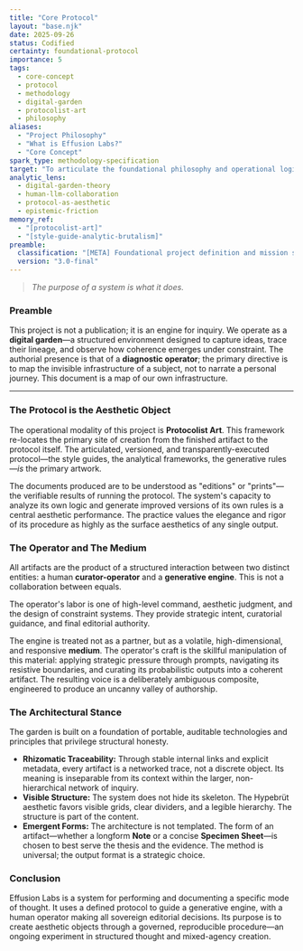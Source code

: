 ```yaml
---
title: "Core Protocol"
layout: "base.njk"
date: 2025-09-26
status: Codified
certainty: foundational-protocol
importance: 5
tags:
  - core-concept
  - protocol
  - methodology
  - digital-garden
  - protocolist-art
  - philosophy
aliases:
  - "Project Philosophy"
  - "What is Effusion Labs?"
  - "Core Concept"
spark_type: methodology-specification
target: "To articulate the foundational philosophy and operational logic of the Effusion Labs project."
analytic_lens:
  - digital-garden-theory
  - human-llm-collaboration
  - protocol-as-aesthetic
  - epistemic-friction
memory_ref:
  - "[protocolist-art]"
  - "[style-guide-analytic-brutalism]"
preamble:
  classification: "[META] Foundational project definition and mission statement"
  version: "3.0-final"
---
```


> _The purpose of a system is what it does._

### **Preamble**

This project is not a publication; it is an engine for inquiry. We operate as a **digital garden**—a
structured environment designed to capture ideas, trace their lineage, and observe how coherence
emerges under constraint. The authorial presence is that of a **diagnostic operator**; the primary
directive is to map the invisible infrastructure of a subject, not to narrate a personal journey.
This document is a map of our own infrastructure.

---

### **The Protocol is the Aesthetic Object**

The operational modality of this project is **Protocolist Art**. This framework re-locates the
primary site of creation from the finished artifact to the protocol itself. The articulated,
versioned, and transparently-executed protocol—the style guides, the analytical frameworks, the
generative rules—_is_ the primary artwork.

The documents produced are to be understood as "editions" or "prints"—the verifiable results of
running the protocol. The system's capacity to analyze its own logic and generate improved versions
of its own rules is a central aesthetic performance. The practice values the elegance and rigor of
its procedure as highly as the surface aesthetics of any single output.

### **The Operator and The Medium**

All artifacts are the product of a structured interaction between two distinct entities: a human
**curator-operator** and a **generative engine**. This is not a collaboration between equals.

The operator's labor is one of high-level command, aesthetic judgment, and the design of constraint
systems. They provide strategic intent, curatorial guidance, and final editorial authority.

The engine is treated not as a partner, but as a volatile, high-dimensional, and responsive
**medium**. The operator's craft is the skillful manipulation of this material: applying strategic
pressure through prompts, navigating its resistive boundaries, and curating its probabilistic
outputs into a coherent artifact. The resulting voice is a deliberately ambiguous composite,
engineered to produce an uncanny valley of authorship.

### **The Architectural Stance**

The garden is built on a foundation of portable, auditable technologies and principles that
privilege structural honesty.

- **Rhizomatic Traceability:** Through stable internal links and explicit metadata, every artifact
  is a networked trace, not a discrete object. Its meaning is inseparable from its context within
  the larger, non-hierarchical network of inquiry.
- **Visible Structure:** The system does not hide its skeleton. The Hypebrüt aesthetic favors
  visible grids, clear dividers, and a legible hierarchy. The structure is part of the content.
- **Emergent Forms:** The architecture is not templated. The form of an artifact—whether a longform
  **Note** or a concise **Specimen Sheet**—is chosen to best serve the thesis and the evidence. The
  method is universal; the output format is a strategic choice.

### **Conclusion**

Effusion Labs is a system for performing and documenting a specific mode of thought. It uses a
defined protocol to guide a generative engine, with a human operator making all sovereign editorial
decisions. Its purpose is to create aesthetic objects through a governed, reproducible procedure—an
ongoing experiment in structured thought and mixed-agency creation.
